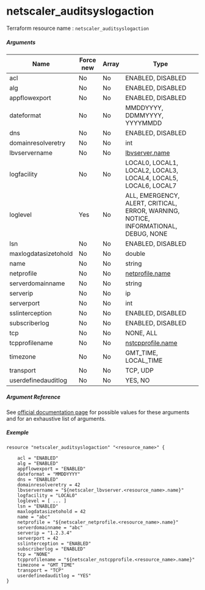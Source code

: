 # netscaler_auditsyslogaction

Terraform resource name : ```netscaler_auditsyslogaction```

##### Arguments

| Name | Force new | Array | Type |
|----|----|----|----|
|acl|No|No|ENABLED, DISABLED|
|alg|No|No|ENABLED, DISABLED|
|appflowexport|No|No|ENABLED, DISABLED|
|dateformat|No|No|MMDDYYYY, DDMMYYYY, YYYYMMDD|
|dns|No|No|ENABLED, DISABLED|
|domainresolveretry|No|No|int|
|lbvservername|No|No|[lbvserver.name](/doc/resources/lbvserver.md)|
|logfacility|No|No|LOCAL0, LOCAL1, LOCAL2, LOCAL3, LOCAL4, LOCAL5, LOCAL6, LOCAL7|
|loglevel|Yes|No|ALL, EMERGENCY, ALERT, CRITICAL, ERROR, WARNING, NOTICE, INFORMATIONAL, DEBUG, NONE|
|lsn|No|No|ENABLED, DISABLED|
|maxlogdatasizetohold|No|No|double|
|name|No|No|string|
|netprofile|No|No|[netprofile.name](/doc/resources/netprofile.md)|
|serverdomainname|No|No|string|
|serverip|No|No|ip|
|serverport|No|No|int|
|sslinterception|No|No|ENABLED, DISABLED|
|subscriberlog|No|No|ENABLED, DISABLED|
|tcp|No|No|NONE, ALL|
|tcpprofilename|No|No|[nstcpprofile.name](/doc/resources/nstcpprofile.md)|
|timezone|No|No|GMT_TIME, LOCAL_TIME|
|transport|No|No|TCP, UDP|
|userdefinedauditlog|No|No|YES, NO|

##### Argument Reference

See [official documentation page](https://developer-docs.citrix.com/projects/netscaler-nitro-api/en/11.0/configuration/audit/auditsyslogaction/auditsyslogaction/) for possible values for these arguments and for an exhaustive list of arguments.

##### Exemple

```
resource "netscaler_auditsyslogaction" "<resource_name>" {

    acl = "ENABLED"
    alg = "ENABLED"
    appflowexport = "ENABLED"
    dateformat = "MMDDYYYY"
    dns = "ENABLED"
    domainresolveretry = 42
    lbvservername = "${netscaler_lbvserver.<resource_name>.name}"
    logfacility = "LOCAL0"
    loglevel = [ ... ]
    lsn = "ENABLED"
    maxlogdatasizetohold = 42
    name = "abc"
    netprofile = "${netscaler_netprofile.<resource_name>.name}"
    serverdomainname = "abc"
    serverip = "1.2.3.4"
    serverport = 42
    sslinterception = "ENABLED"
    subscriberlog = "ENABLED"
    tcp = "NONE"
    tcpprofilename = "${netscaler_nstcpprofile.<resource_name>.name}"
    timezone = "GMT_TIME"
    transport = "TCP"
    userdefinedauditlog = "YES"
}
```

